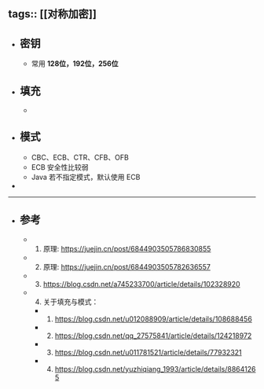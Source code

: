 tags:: [[对称加密]]
---

- ## 密钥
	- 常用 **128位，192位，256位**
- ## 填充
	-
- ## 模式
	- CBC、ECB、CTR、CFB、OFB
	- ECB 安全性比较弱
	- Java 若不指定模式，默认使用 ECB
-
- ---
- ## 参考
	- 1. 原理: https://juejin.cn/post/6844903505786830855
	- 2. 原理: https://juejin.cn/post/6844903505782636557
	- 3. https://blog.csdn.net/a745233700/article/details/102328920
	- 4. 关于填充与模式：
		- 1. https://blog.csdn.net/u012088909/article/details/108688456
		- 2. https://blog.csdn.net/qq_27575841/article/details/124218972
		- 3. https://blog.csdn.net/u011781521/article/details/77932321
		- 4. https://blog.csdn.net/yuzhiqiang_1993/article/details/88641265